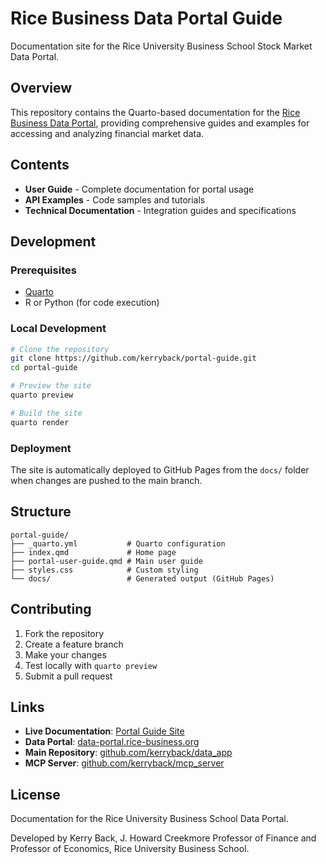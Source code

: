 # Rice Business Data Portal Guide

Documentation site for the Rice University Business School Stock Market Data Portal.

## Overview

This repository contains the Quarto-based documentation for the [Rice Business Data Portal](https://data-portal.rice-business.org), providing comprehensive guides and examples for accessing and analyzing financial market data.

## Contents

- **User Guide** - Complete documentation for portal usage
- **API Examples** - Code samples and tutorials
- **Technical Documentation** - Integration guides and specifications

## Development

### Prerequisites
- [Quarto](https://quarto.org/docs/get-started/)
- R or Python (for code execution)

### Local Development
```bash
# Clone the repository
git clone https://github.com/kerryback/portal-guide.git
cd portal-guide

# Preview the site
quarto preview

# Build the site
quarto render
```

### Deployment
The site is automatically deployed to GitHub Pages from the `docs/` folder when changes are pushed to the main branch.

## Structure

```
portal-guide/
├── _quarto.yml           # Quarto configuration
├── index.qmd             # Home page
├── portal-user-guide.qmd # Main user guide
├── styles.css            # Custom styling
└── docs/                 # Generated output (GitHub Pages)
```

## Contributing

1. Fork the repository
2. Create a feature branch
3. Make your changes
4. Test locally with `quarto preview`
5. Submit a pull request

## Links

- **Live Documentation**: [Portal Guide Site](https://kerryback.github.io/portal-guide/)
- **Data Portal**: [data-portal.rice-business.org](https://data-portal.rice-business.org)
- **Main Repository**: [github.com/kerryback/data_app](https://github.com/kerryback/data_app)
- **MCP Server**: [github.com/kerryback/mcp_server](https://github.com/kerryback/mcp_server)

## License

Documentation for the Rice University Business School Data Portal.

Developed by Kerry Back, J. Howard Creekmore Professor of Finance and Professor of Economics, Rice University Business School.